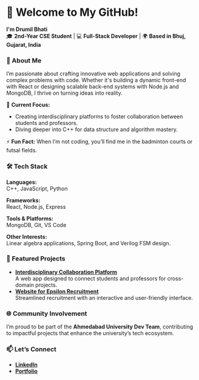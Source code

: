 # 👋 Welcome to My GitHub!  

**I'm Drumil Bhati**  
🎓 **2nd-Year CSE Student** | 💻 **Full-Stack Developer** | 🌍 **Based in Bhuj, Gujarat, India**  

### 🚀 About Me  
I’m passionate about crafting innovative web applications and solving complex problems with code. Whether it's building a dynamic front-end with React or designing scalable back-end systems with Node.js and MongoDB, I thrive on turning ideas into reality.  

🌟 **Current Focus:**  
- Creating interdisciplinary platforms to foster collaboration between students and professors.  
- Diving deeper into C++ for data structure and algorithm mastery.  

⚡ **Fun Fact:** When I’m not coding, you’ll find me in the badminton courts or futsal fields.

### 🛠️ Tech Stack  
**Languages:**  
C++, JavaScript, Python  

**Frameworks:**  
React, Node.js, Express  

**Tools & Platforms:**  
MongoDB, Git, VS Code  

**Other Interests:**  
Linear algebra applications, Spring Boot, and Verilog FSM design.  

### 🌟 Featured Projects  
- **[Interdisciplinary Collaboration Platform](https://github.com/drumilbhati/CrossDiscipline)**  
  A web app designed to connect students and professors for cross-domain projects.  
- **[Website for Epsilon Recruitment](https://github.com/drumilbhati/Website)**  
  Streamlined recruitment with an interactive and user-friendly interface.  

### 🌐 Community Involvement  
I’m proud to be part of the **Ahmedabad University Dev Team**, contributing to impactful projects that enhance the university’s tech ecosystem.  

### 📫 Let’s Connect  
- **[LinkedIn](https://www.linkedin.com/in/drumil-bhati/)**  
- **[Portfolio](https://drive.google.com/file/d/1_G1xmTiEDGayBesJQve8MFxb9QNKNSaG/view?usp=drive_link)**  
